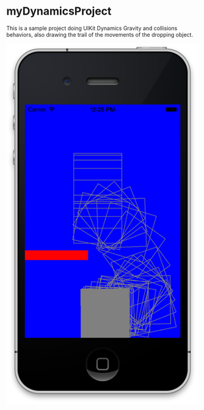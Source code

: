myDynamicsProject
=================

This is a sample project doing UIKit Dynamics Gravity and collisions behaviors, also drawing the trail of the movements of the dropping object. 

[![solarized dualmode](https://github.com/JingtingWang/myDynamicsProject/blob/master/Screen%20Shot%202014-03-07%20at%2012.28.15%20PM.png?raw=true)](#features)
